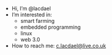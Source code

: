 - Hi, I’m @lacdael
- I’m interested in:
  -  smart farming
  -  embedded programming
  -  linux
  -  web 3.0
- How to reach me: c.lacdael@live.co.uk

<!---
lacdael/lacdael is a ✨ special ✨ repository because its `README.md` (this file) appears on your GitHub profile.
You can click the Preview link to take a look at your changes.
--->
